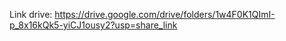 Link drive: https://drive.google.com/drive/folders/1w4F0K1QImI-p_8x16kQk5-yiCJ1ousy2?usp=share_link
